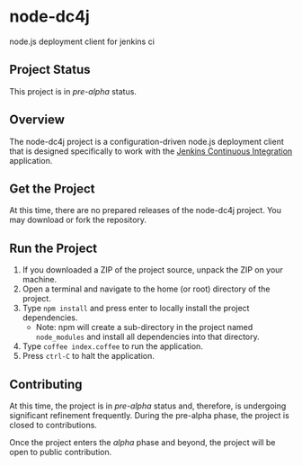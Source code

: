 # node-dc4j
node.js deployment client for jenkins ci

## Project Status
This project is in *pre-alpha* status.

## Overview
The node-dc4j project is a configuration-driven node.js deployment client that is designed specifically to work with the [Jenkins Continuous Integration](http://jenkins-ci.org/) application.

## Get the Project
At this time, there are no prepared releases of the node-dc4j project.  You may download or fork the repository.

## Run the Project
1. If you downloaded a ZIP of the project source, unpack the ZIP on your machine.
2. Open a terminal and navigate to the home (or root) directory of the project.
3. Type `npm install` and press enter to locally install the project dependencies.
	* Note: npm will create a sub-directory in the project named `node_modules` and install all dependencies into that directory.
4. Type `coffee index.coffee` to run the application.
5. Press `ctrl-C` to halt the application.

## Contributing
At this time, the project is in *pre-alpha* status and, therefore, is undergoing significant refinement frequently.  During the pre-alpha phase, the project is closed to contributions. 

Once the project enters the *alpha* phase and beyond, the project will be open to public contribution.

